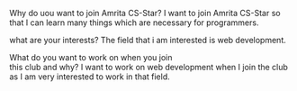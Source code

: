 Why do uou want to join Amrita CS-Star?
I want to join Amrita CS-Star so that I can learn many things which are necessary for programmers.

what are your interests?
 The field that i am interested is web development.

What do you want to work on when you join
<br>
this club and why?
I want to work on web development when I join the club as I
am very interested to work in that field.

